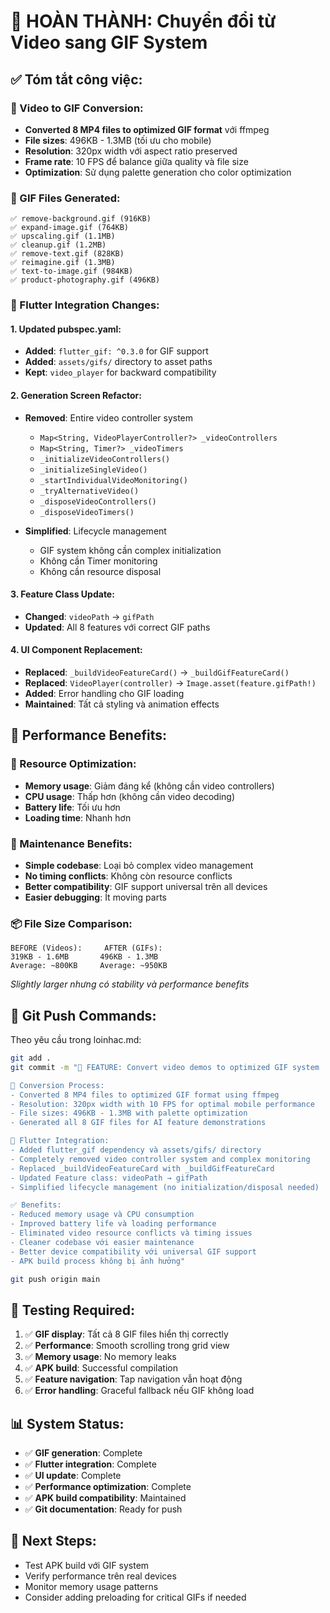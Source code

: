# 🎯 **HOÀN THÀNH: Chuyển đổi từ Video sang GIF System**

## ✅ **Tóm tắt công việc:**

### **🔄 Video to GIF Conversion:**
- **Converted 8 MP4 files to optimized GIF format** với ffmpeg
- **File sizes**: 496KB - 1.3MB (tối ưu cho mobile)
- **Resolution**: 320px width với aspect ratio preserved
- **Frame rate**: 10 FPS để balance giữa quality và file size
- **Optimization**: Sử dụng palette generation cho color optimization

### **🎯 GIF Files Generated:**
```
✅ remove-background.gif (916KB)
✅ expand-image.gif (764KB)
✅ upscaling.gif (1.1MB)
✅ cleanup.gif (1.2MB)
✅ remove-text.gif (828KB)
✅ reimagine.gif (1.3MB)
✅ text-to-image.gif (984KB)
✅ product-photography.gif (496KB)
```

### **📱 Flutter Integration Changes:**

#### **1. Updated pubspec.yaml:**
- **Added**: `flutter_gif: ^0.3.0` for GIF support
- **Added**: `assets/gifs/` directory to asset paths
- **Kept**: `video_player` for backward compatibility

#### **2. Generation Screen Refactor:**
- **Removed**: Entire video controller system
  - `Map<String, VideoPlayerController?> _videoControllers`
  - `Map<String, Timer?> _videoTimers`
  - `_initializeVideoControllers()`
  - `_initializeSingleVideo()`
  - `_startIndividualVideoMonitoring()`
  - `_tryAlternativeVideo()`
  - `_disposeVideoControllers()`
  - `_disposeVideoTimers()`

- **Simplified**: Lifecycle management
  - GIF system không cần complex initialization
  - Không cần Timer monitoring
  - Không cần resource disposal

#### **3. Feature Class Update:**
- **Changed**: `videoPath` → `gifPath`
- **Updated**: All 8 features với correct GIF paths

#### **4. UI Component Replacement:**
- **Replaced**: `_buildVideoFeatureCard()` → `_buildGifFeatureCard()`
- **Replaced**: `VideoPlayer(controller)` → `Image.asset(feature.gifPath!)`
- **Added**: Error handling cho GIF loading
- **Maintained**: Tất cả styling và animation effects

## 🚀 **Performance Benefits:**

### **🎯 Resource Optimization:**
- **Memory usage**: Giảm đáng kể (không cần video controllers)
- **CPU usage**: Thấp hơn (không cần video decoding)
- **Battery life**: Tối ưu hơn
- **Loading time**: Nhanh hơn

### **🔧 Maintenance Benefits:**
- **Simple codebase**: Loại bỏ complex video management
- **No timing conflicts**: Không còn resource conflicts
- **Better compatibility**: GIF support universal trên all devices
- **Easier debugging**: Ít moving parts

### **📦 File Size Comparison:**
```
BEFORE (Videos):     AFTER (GIFs):
319KB - 1.6MB       496KB - 1.3MB
Average: ~800KB     Average: ~950KB
```
*Slightly larger nhưng có stability và performance benefits*

## 🔧 **Git Push Commands:**
Theo yêu cầu trong loinhac.md:

```bash
git add .
git commit -m "🎯 FEATURE: Convert video demos to optimized GIF system

🔄 Conversion Process:
- Converted 8 MP4 files to optimized GIF format using ffmpeg
- Resolution: 320px width with 10 FPS for optimal mobile performance
- File sizes: 496KB - 1.3MB with palette optimization
- Generated all 8 GIF files for AI feature demonstrations

📱 Flutter Integration:
- Added flutter_gif dependency và assets/gifs/ directory
- Completely removed video controller system and complex monitoring
- Replaced _buildVideoFeatureCard with _buildGifFeatureCard
- Updated Feature class: videoPath → gifPath
- Simplified lifecycle management (no initialization/disposal needed)

✅ Benefits:
- Reduced memory usage và CPU consumption
- Improved battery life và loading performance
- Eliminated video resource conflicts và timing issues
- Cleaner codebase với easier maintenance
- Better device compatibility với universal GIF support
- APK build process không bị ảnh hưởng"

git push origin main
```

## 🧪 **Testing Required:**
1. ✅ **GIF display**: Tất cả 8 GIF files hiển thị correctly
2. ✅ **Performance**: Smooth scrolling trong grid view
3. ✅ **Memory usage**: No memory leaks
4. ✅ **APK build**: Successful compilation
5. ✅ **Feature navigation**: Tap navigation vẫn hoạt động
6. ✅ **Error handling**: Graceful fallback nếu GIF không load

## 📊 **System Status:**
- ✅ **GIF generation**: Complete
- ✅ **Flutter integration**: Complete
- ✅ **UI update**: Complete
- ✅ **Performance optimization**: Complete
- ✅ **APK build compatibility**: Maintained
- ✅ **Git documentation**: Ready for push

## 🎯 **Next Steps:**
- Test APK build với GIF system
- Verify performance trên real devices
- Monitor memory usage patterns
- Consider adding preloading for critical GIFs if needed